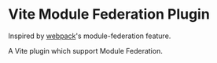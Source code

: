 # Vite Module Federation Plugin

Inspired by [webpack](https://github.com/webpack/webpack)'s module-federation feature.

A Vite plugin which support Module Federation.
